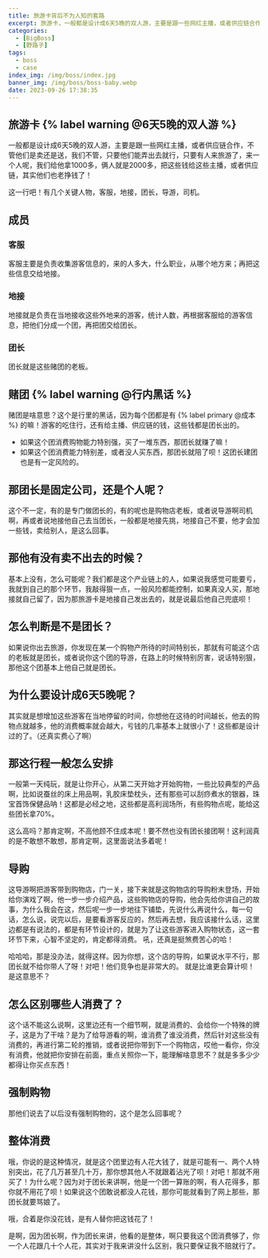 ```yaml
---
title: 旅游卡背后不为人知的套路
excerpt: 旅游卡，一般都是设计成6天5晚的双人游，主要是跟一些网红主播，或者供应链合作
categories:
  - [BigBoss]
  - [野路子]
tags:
  - boss
  - case
index_img: /img/boss/index.jpg
banner_img: /img/boss/boss-baby.webp
date: 2023-09-26 17:38:35
---
```


## 旅游卡 {% label warning @6天5晚的双人游 %}
一般都是设计成6天5晚的双人游，主要是跟一些<font class=text-info>网红主播，或者供应链合作，不管他们是卖还是送，我们不管，只要他们能弄出去就行</font>，只要<font class=text-warning>有人来旅游了，来一个人呢，我们给他拿1000多，俩人就是2000多，把这些钱给这些主播，或者供应链</font>，其实他们也老挣钱了！

这一行吧！有几个关键人物，<font class=text-info>客服，地接，团长，导游，司机</font>。

## 成员

### 客服
客服主要是<font class=text-info>负责收集游客信息的，来的人多大，什么职业，从哪个地方来；再把这些信息交给地接</font>。

### 地接
地接就是<font class=text-info>负责在当地接收这些外地来的游客，统计人数，再根据客服给的游客信息，把他们分成一个团，再把团交给团长</font>。

### 团长
团长就是这些赌团的老板。

## 赌团 {% label warning @行内黑话 %}
赌团是啥意思？这个是行里的黑话，因为每个团都是有 {% label primary @成本 %} 的嘛！<font class=text-primary>游客的吃住行，还有给主播、供应链的钱</font>，这些钱都是团长出的。
- 如果<font class=text-success>这个团消费购物能力特别强，买了一堆东西，那团长就赚了嘛！</font>
- 如果<font class=text-danger>这个团消费能力特别差，或者没人买东西，那团长就陪了呗！这团长建团也是有一定风险的。</font>


## 那团长是固定公司，还是个人呢？

这个不一定，有的是专门做团长的，有的呢也是购物店老板，或者说导游啊司机啊，再或者说地接他自己去当团长，一般都是地接先挑，地接自己不要，他才会加一些钱，卖给别人，是这么回事。

## 那他有没有卖不出去的时候？

基本上没有，怎么可能呢？我们都是这个产业链上的人，如果说我感觉可能要亏，我就到自己的那个环节，我敲得狠一点，一般风险都能控制，如果真没人买，那地接就自己留了，因为那旅游卡是地接自己发出去的，就是说最后他自己兜底呗！

## 怎么判断是不是团长？
如果说你出去旅游，你发现<font class=text-warning>在某一个购物产所待的时间特别长，那就有可能这个店的老板就是团长</font>，或者说你这个<font class=text-warning>团的导游，在路上的时候特别厉害，说话特别狠，那他这个团基本上他自己就是团长</font>。


## 为什么要设计成6天5晚呢？

其实就是想增加这些游客在当地停留的时间，你想他在这待的时间越长，他去的购物点就越多，他的消费概率就会越大，亏钱的几率基本上就很小了！这些都是设计过的了。（还真实费心了啊）

## 那这行程一般怎么安排

一般第一天纯玩，就是让你开心，<font class=text-info>从第二天开始才开始购物，一些比较典型的产品啊，比如说蚕丝的床上用品啊，乳胶床垫枕头，还有那些可以刮痧煮水的银器，珠宝首饰保健品呐！这都是必经之地，这些都是高利润场所，有些购物点呢，能给这些团长拿70%</font>。

这么高吗？那肯定啊，不高他顾不住成本呢！要不然也没有团长接团啊！这利润真的是不敢想不敢想，那肯定啊，这里面说法多着呢！

## 导购
这导游啊把游客带到购物店，门一关，接下来就是这购物店的导购粉末登场，开始给你演戏了啊，他一步一步介绍产品，这些购物店的导购，他会先给你讲自己的故事，为什么我会在这，然后呢一步一步地往下铺垫，先说什么再说什么，每一句话，怎么说，说完以后，是要看游客反应的，然后再去想，我应该接什么话，这里边都是有说法的，都是有环节设计的，就是为了让这些游客进入购物状态，这一套环节下来，心智不坚定的，肯定都得消费。
吼，还真是挺煞费苦心的哈！

哈哈哈，那是没办法，就得这样。因为你想，这个店的导购，如果说水平不行，那团长就不给你带人了呀！对吧！他们竞争也是非常大的。
<font class=text-warning>就是比谁更会算计呗！是这意思不？</font>


## 怎么区别哪些人消费了？
这个话不能这么说啊，这里边还有一个细节啊，就是<font class=text-warning>消费的、会给你一个特殊的牌子</font>，这是为了干啥？是为了给导游看的啊，谁消费了谁没消费，然后针对这些没有消费的，再进行第二轮的推销，或者说把你带到下一个购物店，哎他一看你，你没有消费，他就把你安排在前面，重点关照你一下，能理解啥意思不？就是多多少少都得让你买点东西！

## 强制购物
那他们说去了以后没有强制购物的，这个是怎么回事呢？

## 整体消费
哦，你说的是这种情况，就是这个团里边有人花大钱了，就是可能有一、两个人特别突出，花了几万甚至几十万，那你想其他人不就跟着沾光了呗！对吧！那就不用买了！为什么呢？因为对于团长来讲啊，他是一个团一算账的啊，有人花得多，那你就不用花了呗！如果说这个团敢说都没人花钱，那你可能就看到了网上那些，那团长就要骂娘了。

哦，合着是你没花钱，是有人替你把这钱花了！

是啊，因为团长啊，<font class=text-success>作为团长来讲，他看的是整体，啊只要我这个团消费够了，你一个人花跟几十个人花，其实对于我来讲没什么区别，我只要保证我不赔就行了</font>。